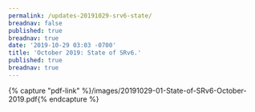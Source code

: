 ```yaml
---
permalink: /updates-20191029-srv6-state/
breadnav: false
published: true
breadnav: true
date: '2019-10-29 03:03 -0700'
title: 'October 2019: State of SRv6.'
published: true
breadnav: true
---
```


{% capture "pdf-link" %}/images/20191029-01-State-of-SRv6-October-2019.pdf{% endcapture %}
<script src="{{ '/assets/js/pdfobject.min.js' | relative_url }}"></script>
<div class="fitvidsignore" id="pdf"></div>
<script>PDFObject.embed(" {{ pdf-link }} ", "#pdf", {height: "21.5em", width: "31.3em"});</script>